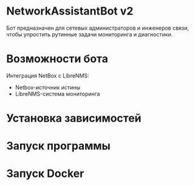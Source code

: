 # NetworkAssistantBot v2

Бот предназначен для сетевых администраторов и инженеров связи, чтобы упростить рутинные задачи мониторинга и диагностики.

# Возможности бота
Интеграция NetBox с LibreNMS:
- Netbox-источник истины
- LibreNMS-система мониторинга


# Установка зависимостей

# Запуск программы

# Запуск Docker


